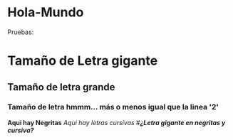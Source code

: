 # Hola-Mundo
Pruebas:
# Tamaño de Letra gigante
## Tamaño de letra grande
### Tamaño de letra hmmm... más o menos igual que la linea '2'
**Aqui hay Negritas**
_Aqui hay letras cursivas_
#_**¿Letra gigante en negritas y cursiva?**_
